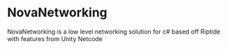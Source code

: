 # NovaNetworking
NovaNetworking is a low level networking solution for c# based off Riptide with features from Unity Netcode
